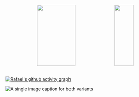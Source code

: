 <div align="center">
  <img width="49%" height="195px" src="https://github-readme-stats.vercel.app/api?username=rsmwall&show_icons=true&theme=transparent&count_private=true&ring_color=1A4A28&&hide_border=true&&text_color=89929c&&title_color=8B949E&hide_title&icon_color=1A4A28">
  <img width="35%" height="195px" src="https://github-readme-stats.vercel.app/api/top-langs/?username=rsmwall&layout=compact&theme=transparent&count_private=true&&hide_border=true&&text_color=89929c&&title_color=8B949E&hide_title"/>
</div>
  <br>
  
[![Rafael's github activity graph](https://github-readme-activity-graph.cyclic.app/graph?username=rsmwall&theme=github-compact&hide_border=true)](https://github.com/rsmwall/github-readme-activity-graph)

<picture>
  <source media="(prefers-color-scheme: dark)" srcset="https://img.shields.io/badge/-Node.JS-0D1117?style=for-the-badge&logo=node.js&labelColor=0D1117&textColor=0D1117">
  <img alt="A single image caption for both variants" src="https://img.shields.io/badge/-Node.JS-white?style=for-the-badge&logo=node.js&labelColor=white&textColor=0D1117">
</picture>
